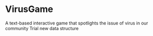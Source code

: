 # VirusGame
A text-based interactive game that spotlights the issue of virus in our community
Trial new data structure
